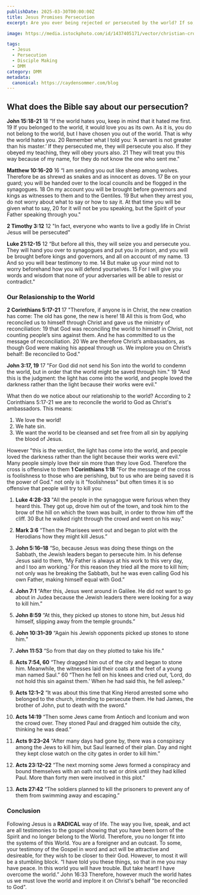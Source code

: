 ```yaml
---
publishDate: 2025-03-30T00:00:00Z
title: Jesus Promises Persecution
excerpt: Are you ever being rejected or persecuted by the world? If so, it's a sign you are a true believer. 

image: https://media.istockphoto.com/id/1437405171/vector/christian-cross-sign-hipster-sun-starburst-circle-retro-vintage-design-isolated-on-white.jpg?s=612x612&w=0&k=20&c=_399VjvuJILzX9dV1K04PB2Ur5nQirNtR5RKBGeYnNA=

tags:
  - Jesus
  - Persecution
  - Disciple Making
  - DMM
category: DMM
metadata:
  canonical: https://caydensommer.com/blog
---
```



## What does the Bible say about our persecution? 

**John 15:18-21**
18 “If the world hates you, keep in mind that it hated me first. 19 If you belonged to the world, it would love you as its own. As it is, you do not belong to the world, but I have chosen you out of the world. That is why the world hates you. 20 Remember what I told you: ‘A servant is not greater than his master.’ If they persecuted me, they will persecute you also. If they obeyed my teaching, they will obey yours also. 21 They will treat you this way because of my name, for they do not know the one who sent me."

**Matthew 10:16-20**
16 “I am sending you out like sheep among wolves. Therefore be as shrewd as snakes and as innocent as doves. 17 Be on your guard; you will be handed over to the local councils and be flogged in the synagogues. 18 On my account you will be brought before governors and kings as witnesses to them and to the Gentiles. 19 But when they arrest you, do not worry about what to say or how to say it. At that time you will be given what to say, 20 for it will not be you speaking, but the Spirit of your Father speaking through you."

**2 Timothy 3:12**
12 "In fact, everyone who wants to live a godly life in Christ Jesus will be persecuted"

**Luke 21:12-15**
12 “But before all this, they will seize you and persecute you. They will hand you over to synagogues and put you in prison, and you will be brought before kings and governors, and all on account of my name. 13 And so you will bear testimony to me. 14 But make up your mind not to worry beforehand how you will defend yourselves. 15 For I will give you words and wisdom that none of your adversaries will be able to resist or contradict."

### Our Relasionship to the World

**2 Corinthians 5:17-21**
17 "Therefore, if anyone is in Christ, the new creation has come: The old has gone, the new is here! 18 All this is from God, who reconciled us to himself through Christ and gave us the ministry of reconciliation: 19 that God was reconciling the world to himself in Christ, not counting people’s sins against them. And he has committed to us the message of reconciliation. 20 We are therefore Christ’s ambassadors, as though God were making his appeal through us. We implore you on Christ’s behalf: Be reconciled to God."

**John 3:17, 19**
17 "For God did not send his Son into the world to condemn the world, but in order that the world might be saved through him." 19 "And this is the judgment: the light has come into the world, and people loved the darkness rather than the light because their works were evil."

What then do we notice about our relationship to the world? According to 2 Corinthians 5:17-21 we are to reconcile the world to God as Christ's ambassadors. This means:

1. We love the world! 
2. We hate sin. 
3. We want the world to be cleansed and set free from all sin by applying the blood of Jesus. 

However "this is the verdict, the light has come into the world, and people loved the darkness rather than the light because their works were evil." Many people simply love their sin more than they love God. Therefore the cross is offensive to them **1 Corinthians 1:18** "For the message of the cross is foolishness to those who are perishing, but to us who are being saved it is the power of God." not only is it "foolishness" but often times it is so offensive that people will try to kill you:

1. **Luke 4:28-33** "All the people in the synagogue were furious when they heard this. They got up, drove him out of the town, and took him to the brow of the hill on which the town was built, in order to throw him off the cliff. 30 But he walked right through the crowd and went on his way."

2. **Mark 3:6**
“Then the Pharisees went out and began to plot with the Herodians how they might kill Jesus.”

3. **John 5:16–18**
“So, because Jesus was doing these things on the Sabbath, the Jewish leaders began to persecute him. In his defense Jesus said to them, ‘My Father is always at his work to this very day, and I too am working.’ For this reason they tried all the more to kill him; not only was he breaking the Sabbath, but he was even calling God his own Father, making himself equal with God.”

4. **John 7:1**
“After this, Jesus went around in Galilee. He did not want to go about in Judea because the Jewish leaders there were looking for a way to kill him.”

5. **John 8:59**
“At this, they picked up stones to stone him, but Jesus hid himself, slipping away from the temple grounds.”

6. **John 10:31–39**
“Again his Jewish opponents picked up stones to stone him.”

7. **John 11:53**
“So from that day on they plotted to take his life.”

8. **Acts 7:54, 60**
“They dragged him out of the city and began to stone him. Meanwhile, the witnesses laid their coats at the feet of a young man named Saul.”
60 “Then he fell on his knees and cried out, ‘Lord, do not hold this sin against them.’ When he had said this, he fell asleep.”

9. **Acts 12:1–2**
“It was about this time that King Herod arrested some who belonged to the church, intending to persecute them. He had James, the brother of John, put to death with the sword.”

10. **Acts 14:19**
“Then some Jews came from Antioch and Iconium and won the crowd over. They stoned Paul and dragged him outside the city, thinking he was dead.”

11. **Acts 9:23–24**
“After many days had gone by, there was a conspiracy among the Jews to kill him, but Saul learned of their plan. Day and night they kept close watch on the city gates in order to kill him.”

12. **Acts 23:12–22**
“The next morning some Jews formed a conspiracy and bound themselves with an oath not to eat or drink until they had killed Paul. More than forty men were involved in this plot.”

13. **Acts 27:42**
“The soldiers planned to kill the prisoners to prevent any of them from swimming away and escaping.”

### Conclusion

Following Jesus is a **RADICAL** way of life. The way you live, speak, and act are all testimonies to the gospel showing that you have been born of the Spirit and no longer belong to the World. Therefore, you no longer fit into the systems of this World. You are a foreigner and an outcast. To some, your testimony of the Gospel in word and act will be attractive and desireable, for they wish to be closer to their God. However, to most it will be a stumbling block. “I have told you these things, so that in me you may have peace. In this world you will have trouble. But take heart! I have overcome the world.” John 16:33 Therefore, however much the world hates us we must love the world and implore it on Christ's behalf "be reconciled to God".